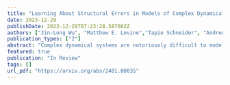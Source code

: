 ```yaml
---
title: "Learning About Structural Errors in Models of Complex Dynamical Systems"
date: 2023-12-29
publishDate: 2023-12-29T07:23:28.587662Z
authors: ["Jin-Long Wu", "Matthew E. Levine","Tapio Schneider", "Andrew Stuart"]
publication_types: ["2"]
abstract: "Complex dynamical systems are notoriously difficult to model because some degrees of freedom (e.g., small scales) may be computationally unresolvable or are incompletely understood, yet they are dynamically important. For example, the small scales of cloud dynamics and droplet formation are crucial for controlling climate, yet are unresolvable in global climate models. Semi-empirical closure models for the effects of unresolved degrees of freedom often exist and encode important domain-specific knowledge. Building on such closure models and correcting them through learning the structural errors can be an effective way of fusing data with domain knowledge. Here we describe a general approach, principles, and algorithms for learning about structural errors. Key to our approach is to include structural error models inside the models of complex systems, for example, in closure models for unresolved scales. The structural errors then map, usually nonlinearly, to observable data. As a result, however, mismatches between model output and data are only indirectly informative about structural errors, due to a lack of labeled pairs of inputs and outputs of structural error models. Additionally, derivatives of the model may not exist or be readily available. We discuss how structural error models can be learned from indirect data with derivative-free Kalman inversion algorithms and variants, how sparsity constraints enforce a 'do no harm' principle, and various ways of modeling structural errors. We also discuss the merits of using non-local and/or stochastic error models. In addition, we demonstrate how data assimilation techniques can assist the learning about structural errors in non-ergodic systems. The concepts and algorithms are illustrated in two numerical examples based on the Lorenz-96 system and a human glucose-insulin model."
featured: true
publication: "In Review"
tags: []
url_pdf: "https://arxiv.org/abs/2401.00035"
---
```

